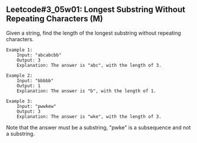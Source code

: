 ## Leetcode#3_05w01: Longest Substring Without Repeating Characters (M)

Given a string, find the length of the longest substring without repeating characters.

    Example 1:
        Input: "abcabcbb"
        Output: 3 
        Explanation: The answer is "abc", with the length of 3. 

    Example 2:
        Input: "bbbbb"
        Output: 1
        Explanation: The answer is "b", with the length of 1.

    Example 3:
        Input: "pwwkew"
        Output: 3
        Explanation: The answer is "wke", with the length of 3. 


Note that the answer must be a substring, "pwke" is a subsequence and not a substring.

